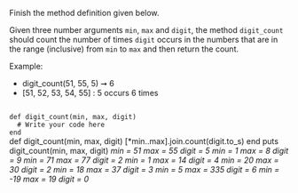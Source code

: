 Finish the method definition given below.

Given three number arguments `min`, `max` and `digit`, the method `digit_count` should count the number of times `digit` occurs in the numbers that are in the range (inclusive) from `min` to `max` and then return the count.

Example:
- digit_count(51, 55, 5) ➞ 6
- [51, 52, 53, 54, 55] : 5 occurs 6 times

<Editor lang="ruby" type="exercise" testMode="multipleInput">
<code>
def digit_count(min, max, digit)
  # Write your code here
end
</code>

<solution>
def digit_count(min, max, digit)
  [*min..max].join.count(digit.to_s)
end
</solution>

<testcases>
<caller>
puts digit_count(min, max, digit)
</caller>
<testcase>
<i>
min = 51
max = 55
digit = 5
</i>
</testcase>
<testcase>
<i>
min = 1
max = 8
digit = 9
</i>
</testcase>
<testcase>
<i>
min = 71
max = 77
digit = 2
</i>
</testcase>
<testcase>
<i>
min = 1
max = 14
digit = 4
</i>
</testcase>
<testcase>
<i>
min = 20
max = 30
digit = 2
</i>
</testcase>
<testcase>
<i>
min = 18
max = 37
digit = 3
</i>
</testcase>
<testcase>
<i>
min = 5
max = 335
digit = 6
</i>
</testcase>
<testcase>
<i>
min = -19
max = 19
digit = 0
</i>
</testcase>
</testcases>
</Editor>